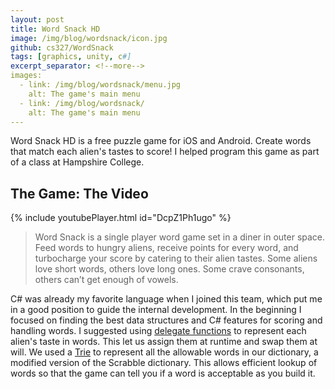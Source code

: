 ```yaml
---
layout: post
title: Word Snack HD
image: /img/blog/wordsnack/icon.jpg
github: cs327/WordSnack
tags: [graphics, unity, c#]
excerpt_separator: <!--more-->
images:
  - link: /img/blog/wordsnack/menu.jpg
    alt: The game's main menu
  - link: /img/blog/wordsnack/
    alt: The game's main menu
---
```

Word Snack HD is a free puzzle game for iOS and Android. Create words that match each alien's tastes to score! I helped program this game as part of a class at Hampshire College.

<!--more-->
## The Game: The Video

{% include youtubePlayer.html id="DcpZ1Ph1ugo" %}

> Word Snack is a single player word game set in a diner in outer space. Feed words to hungry aliens, receive points for every word, and turbocharge your score by catering to their alien tastes. Some aliens love short words, others love long ones. Some crave consonants, others can’t get enough of vowels.

C# was already my favorite language when I joined this team, which put me in a good position to guide the internal development. In the beginning I focused on finding the best data structures and C# features for scoring and handling words. I suggested using [delegate functions](http://rbwhitaker.wikidot.com/c-sharp-delegates) to represent each alien's taste in words. This let us assign them at runtime and swap them at will. We used a [Trie](https://en.wikipedia.org/wiki/Trie) to represent all the allowable words in our dictionary, a modified version of the Scrabble dictionary. This allows efficient lookup of words so that the game can tell you if a word is acceptable as you build it.
